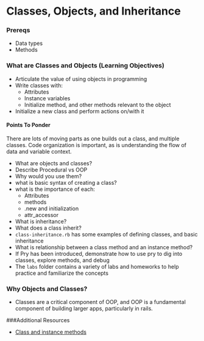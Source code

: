 # Classes, Objects, and Inheritance

### Prereqs
- Data types
- Methods

### What are Classes and Objects (Learning Objectives)
- Articulate the value of using objects in programming
- Write classes with:
	- Attributes
	- Instance variables
	- Initialize method, and other methods relevant to the object
- Initialize a new class and perform actions on/with it

#### Points To Ponder

There are lots of moving parts as one builds out a class, and multiple classes.  Code organization is important, as is understanding the flow of data and variable context.

- What are objects and classes?
- Describe Procedural vs OOP
- Why would you use them?
- what is basic syntax of creating a class?
- what is the importance of each:
	- Attributes
	- methods
	- .new and initialization
	- attr_accessor
- What is inheritance?
- What does a class inherit?
- `class-inheritance.rb` has some examples of defining classes, and basic inheritance
- What is relationship between a class method and an instance method?
- If Pry has been introduced, demonstrate how to use pry to dig into classes, explore methods, and debug
- The `labs` folder contains a variety of labs and homeworks to help practice and familiarize the concepts



### Why Objects and Classes?
- Classes are a critical component of OOP, and OOP is a fundamental component of building larger apps, particularly in rails.


###Additional Resources
- [Class and instance methods](http://www.railstips.org/blog/archives/2009/05/11/class-and-instance-methods-in-ruby/)

